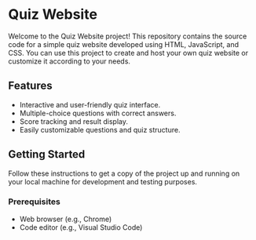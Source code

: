 # Quiz Website

Welcome to the Quiz Website project! This repository contains the source code for a simple quiz website developed using HTML, JavaScript, and CSS. You can use this project to create and host your own quiz website or customize it according to your needs.

## Features

- Interactive and user-friendly quiz interface.
- Multiple-choice questions with correct answers.
- Score tracking and result display.
- Easily customizable questions and quiz structure.

## Getting Started

Follow these instructions to get a copy of the project up and running on your local machine for development and testing purposes.

### Prerequisites

- Web browser (e.g., Chrome)
- Code editor (e.g., Visual Studio Code)
